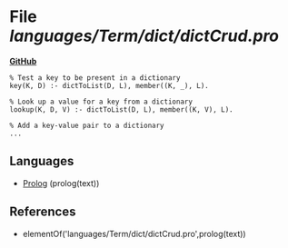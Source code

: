 # File _languages/Term/dict/dictCrud.pro_
**[GitHub](https://github.com/softlang/yas/blob/master/languages/Term/dict/dictCrud.pro)**
```
% Test a key to be present in a dictionary
key(K, D) :- dictToList(D, L), member((K, _), L).

% Look up a value for a key from a dictionary
lookup(K, D, V) :- dictToList(D, L), member((K, V), L).

% Add a key-value pair to a dictionary
...
```

## Languages
* [Prolog](../languages/Prolog.md) (prolog(text))

## References
* elementOf('languages/Term/dict/dictCrud.pro',prolog(text))
